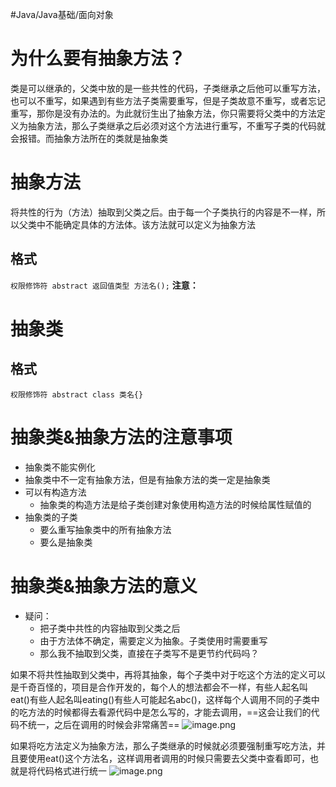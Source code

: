 #Java/Java基础/面向对象 
# 为什么要有抽象方法？
类是可以继承的，父类中放的是一些共性的代码，子类继承之后他可以重写方法，也可以不重写，如果遇到有些方法子类需要重写，但是子类故意不重写，或者忘记重写，那你是没有办法的。为此就衍生出了抽象方法，你只需要将父类中的方法定义为抽象方法，那么子类继承之后必须对这个方法进行重写，不重写子类的代码就会报错。而抽象方法所在的类就是抽象类
# 抽象方法
将共性的行为（方法）抽取到父类之后。由于每一个子类执行的内容是不一样，所以父类中不能确定具体的方法体。该方法就可以定义为抽象方法
## 格式
`权限修饰符 abstract 返回值类型 方法名();`
**注意：**
# 抽象类
## 格式
`权限修饰符 abstract class 类名{}`
# 抽象类&抽象方法的注意事项
- 抽象类不能实例化
- 抽象类中不一定有抽象方法，但是有抽象方法的类一定是抽象类
- 可以有构造方法
	- 抽象类的构造方法是给子类创建对象使用构造方法的时候给属性赋值的
- 抽象类的子类
	- 要么重写抽象类中的所有抽象方法
	- 要么是抽象类
# 抽象类&抽象方法的意义
- 疑问：
	- 把子类中共性的内容抽取到父类之后
	- 由于方法体不确定，需要定义为抽象。子类使用时需要重写
	- 那么我不抽取到父类，直接在子类写不是更节约代码吗？

如果不将共性抽取到父类中，再将其抽象，每个子类中对于吃这个方法的定义可以是千奇百怪的，项目是合作开发的，每个人的想法都会不一样，有些人起名叫eat()有些人起名叫eating()有些人可能起名abc()，这样每个人调用不同的子类中的吃方法的时候都得去看源代码中是怎么写的，才能去调用，==这会让我们的代码不统一，之后在调用的时候会非常痛苦==
![image.png](https://pic.hibugs.net/NGBTEAM/20250327004340433.png)

如果将吃方法定义为抽象方法，那么子类继承的时候就必须要强制重写吃方法，并且要使用eat()这个方法名，这样调用者调用的时候只需要去父类中查看即可，也就是将代码格式进行统一
![image.png](https://pic.hibugs.net/NGBTEAM/20250327004732305.png)

